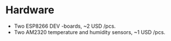 
# Hardware

- Two ESP8266 DEV -boards, ~2 USD /pcs.
- Two AM2320 temperature and humidity sensors, ~1 USD /pcs.

